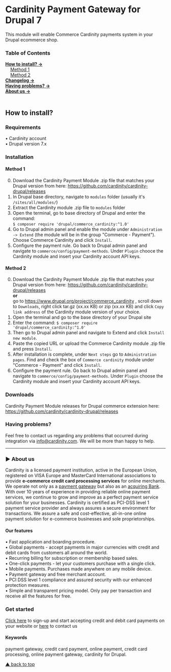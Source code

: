 # Cardinity Payment Gateway for Drupal 7
This module will enable Commerce Cardinity payments system in your Drupal ecommerce shop. 

### Table of Contents  
[<b>How to install? →</b>](#how-to-install)<br>
      [Method 1](#method-1)  
       [Method 2](#method-2)   
 [<b>Changelog →</b>](#changelog)<br>
 [<b>Having problems? →</b>](#having-problems)<br>
 [<b>About us →</b>](#-aboutus)<br>     
<a name="headers"/>  

## How to install?

### Requirements
• Cardinity account  
• Drupal version 7.x
<br>

### Installation

#### Method 1
0) Download the Cardinity Payment Module .zip file that matches your Drupal version from here: https://github.com/cardinity/cardinity-drupal/releases
1) In Drupal base directory, navigate to ```modules``` folder (usually it's ```/sites/all/modules/```)
2) Extract the Cardinity module .zip file to ```modules``` folder
3) Open the terminal, go to base directory of Drupal and enter the command:  
```$ composer require 'drupal/commerce_cardinity:^1.0'```
4) Go to Drupal admin panel and enable the module under ```Administration -> Extend``` (the module will be in the group "Commerce - Payment"). Choose Commerce Cardinity and click ```Install```.
5) Configure the payment rule. Go back to Drupal admin panel and navigate to ```commerce/config/payment-methods```. Under ```Plugin``` chooce the Cardinity module and insert your Cardinity account API keys.

#### Method 2
0) Download the Cardinity Payment Module .zip file that matches your Drupal version from here: https://github.com/cardinity/cardinity-drupal/releases   
<b>or</b>  
go to https://www.drupal.org/project/commerce_cardinity , scroll down to ```Downloads```, right click tar.gz (xx.xx KB) or zip (xx.xx KB) and click ```Copy link address``` of the Cardinity module version of your choice.
1) Open the terminal and go to the base directory of your Drupal site
2) Enter the command:
```$ composer require 'drupal/commerce_cardinity:^1.0'```
3) Then go to Drupal admin panel and navigate to Extend and click ```Install new module```.
4) Paste the copied URL or upload the Commerce Cardinity module .zip file and press ```Install```.
5) After installation is complete, under ```Next steps``` go to ```Administration pages```. Find and check the box of ```Commerce cardinity``` module under "Commerce - Payment" and click ```Install```.
6) Configure the payment rule. Go back to Drupal admin panel and navigate to ```commerce/config/payment-methods```. Under ```Plugin``` choose the Cardinity module and insert your Cardinity account API keys.
### Downloads
Cardinity Payment Module releases for Drupal commerce extension here: https://github.com/cardinity/cardinity-drupal/releases

### Having problems?  

Feel free to contact us regarding any problems that occurred during integration via info@cardinity.com. We will be more than happy to help.

-----

### ► About us
Cardinity is a licensed payment institution, active in the European Union, registered on VISA Europe and MasterCard International associations to provide <b>e-commerce credit card processing services</b> for online merchants. We operate not only as a <u>payment gateway</u> but also as an <u>acquiring Bank</u>. With over 10 years of experience in providing reliable online payment services, we continue to grow and improve as a perfect payment service solution for your businesses. Cardinity is certified as PCI-DSS level 1 payment service provider and always assures a secure environment for transactions. We assure a safe and cost-effective, all-in-one online payment solution for e-commerce businesses and sole proprietorships.<br>
#### Our features
• Fast application and boarding procedure.   
• Global payments - accept payments in major currencies with credit and debit cards from customers all around the world.   
• Recurring billing for subscription or membership based sales.  
• One-click payments - let your customers purchase with a single click.   
• Mobile payments. Purchases made anywhere on any mobile device.   
• Payment gateway and free merchant account.   
• PCI DSS level 1 compliance and assured security with our enhanced protection measures.   
• Simple and transparent pricing model. Only pay per transaction and receive all the features for free.
### Get started
<a href="https://cardinity.com/sign-up">Click here</a> to sign-up and start accepting credit and debit card payments on your website or <a href="https://cardinity.com/company/contact-us">here</a> to contact us 
#### Keywords
payment gateway, credit card payment, online payment, credit card processing, online payment gateway, cardinity for Drupal.     

  
 [▲ back to top](#Cardinity-Payment-Gateway-for-Drupal-7)
<!--
**fjundzer/fjundzer** is a ✨ _special_ ✨ repository because its `README.md` (this file) appears on your GitHub profile.
